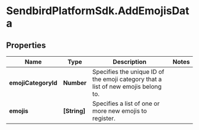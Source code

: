 # SendbirdPlatformSdk.AddEmojisData

## Properties

Name | Type | Description | Notes
------------ | ------------- | ------------- | -------------
**emojiCategoryId** | **Number** | Specifies the unique ID of the emoji category that a list of new emojis belong to. | 
**emojis** | **[String]** | Specifies a list of one or more new emojis to register. | 


